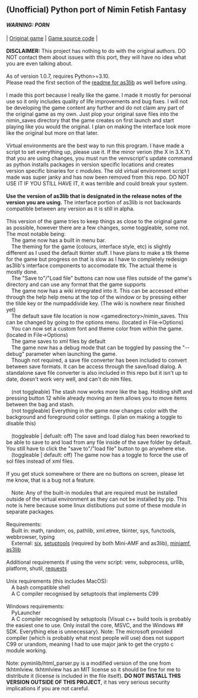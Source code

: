 <h2>(Unofficial) Python port of Nimin Fetish Fantasy</h2>
<h4><i>WARNING: PORN</i></h4>
| <a href="https://www.furaffinity.net/view/12638483/">Original game</a> | <a href="https://github.com/ajdelguidice/nimin-source">Game source code</a> |
<br><br><b>DISCLAIMER:</b> This project has nothing to do with the original authors. DO NOT contact them about issues with this port, they will have no idea what you are even talking about.
<br><br>As of version 1.0.7, requires Python>=3.10.
<br>Please read the first section of the <a href="https://github.com/ajdelguidice/python-as3lib/blob/main/README.md">readme for as3lib</a> as well before using.
<br><br>I made this port because I really like the game. I made it mostly for personal use so it only includes quality of life improvements and bug fixes. I will not be developing the game content any further and do not claim any part of the original game as my own. Just plop your original save files into the nimin_saves directory that the game creates on first launch and start playing like you would the original. I plan on making the interface look more like the original but more on that later.
<br><br>Virtual environments are the best way to run this program. I have made a script to set everything up, please use it. If the minor verion (the X in 3.X.Y) that you are using changes, you must run the venvscript's update command as python installs packages in version specific locations and creates version specific binaries for c modules. The old virtual environment script I made was super janky and has now been removed from this repo. DO NOT USE IT IF YOU STILL HAVE IT, it was terrible and could break your system.
<br><br><b>Use the version of as3lib that is designated in the release notes of the version you are using.</b> The interface portion of as3lib is not backwards compatible between any version as it is still in alpha.
<br><br>This version of the game tries to keep things as close to the original game as possible, however there are a few changes, some toggleable, some not. The most notable being:
<br>&emsp;The game now has a built in menu bar.
<br>&emsp;The theming for the game (colours, interface style, etc) is slightly different as I used the default tkinter stuff. I have plans to make a ttk theme for the game but progress on that is slow as I have to completely redesign as3lib's interface components to accomodate ttk. The actual theme is mostly done.
<br>&emsp;The "Save to"/"Load file" buttons can now use files outside of the game's directory and can use any format that the game supports
<br>&emsp;The game now has a wiki intregrated into it. This can be accessed either through the help help menu at the top of the window or by pressing either the tilde key or the numpaddivide key. (The wiki is nowhere near finished yet)
<br>&emsp;The default save file location is now &lt;gamedirectory&gt;/nimin_saves. This can be changed by going to the options menu. (located in File->Options)
<br>&emsp;You can now set a custom font and theme color from within the game. (located in File->Options)
<br>&emsp;The game saves to xml files by default
<br>&emsp;The game now has a debug mode that can be toggled by passing the "--debug" parameter when launching the game.
<br>&emsp;Though not required, a save file converter has been included to convert between save formats. It can be access through the save/load dialog. A standalone save file converter is also included in this repo but it isn't up to date, doesn't work very well, and can't do nim files.
<br><br>&emsp;(not toggleable) The stash now works more like the bag. Holding shift and pressing button 12 while already moving an item allows you to move items between the bag and stash.
<br>&emsp;(not toggleable) Everything in the game now changes color with the background and foreground color settings. (I plan on making a toggle to disable this)
<br><br>&emsp;(toggleable | defualt: off) The save and load dialog has been reworked to be able to save to and load from any file inside of the save folder by default. You still have to click the "save to"/"load file" button to go anywhere else.
<br>&emsp;(toggleable | default: off) The game now has a toggle to force the use of sol files instead of xml files.
<br><br>If you get stuck somewhere or there are no buttons on screen, please let me know, that is a bug not a feature.
<br><br>&emsp;Note: Any of the built-in modules that are required must be installed outside of the virtual environment as they can not be installed by pip. This note is here because some linux distibutions put some of these module in separate packages.
<br><br>Requirements:
<br>&emsp;Built in: math, random, os, pathlib, xml.etree, tkinter, sys, functools, webbrowser, typing
<br>&emsp;External: <a href="https://pypi.org/project/six/">six</a>, <a href="https://pypi.org/project/setuptools/">setuptools</a> (required by both Mini-AMF and as3lib), <a href="https://pypi.org/project/Mini-AMF/">miniamf</a>, <a href="https://pypi.org/project/as3lib/">as3lib</a>
<br><br>Additional requirements if using the venv script: venv, subprocess, urllib, platform, shutil, <a href="https://pypi.org/project/requests/">requests</a>
<br><br>Unix requirements (this includes MacOS):
<br>&emsp;A bash compatible shell
<br>&emsp;A C compiler recognised by setuptools that implements C99
<br><br>Windows requirements:
<br>&emsp;PyLauncher
<br>&emsp;A C compiler recognised by setuptools (Visual c++ build tools is probably the easiest one to use. Only install the core, MSVC, and the Windows ## SDK. Everything else is unnecessary). Note: The microsoft provided compiler (which is probably what most people will use) does not support C99 or urandom, meaning I had to use major jank to get the crypto c module working.
<br><br>Note: pyminlib/html_parser.py is a modified version of the one from tkhtmlview. tkhtmlview has an MIT license so it should be fine for me to distribute it (license is included in the file itself). <b>DO NOT INSTALL THIS VERSION OUTSIDE OF THIS PROJECT</b>, it has very serious security implications if you are not careful.
